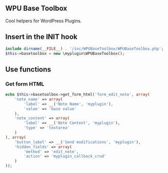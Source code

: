 WPU Base Toolbox
---

Cool helpers for WordPress Plugins.

## Insert in the INIT hook

```php
include dirname(__FILE__) . '/inc/WPUBaseToolbox/WPUBaseToolbox.php';
$this->basetoolbox = new \myplugin\WPUBaseToolbox();
```

## Use functions


### Get form HTML

```php
echo $this->basetoolbox->get_form_html('form_edit_note', array(
    'note_name' => array(
        'label' => __('Note Name', 'myplugin'),
        'value' => 'base value'
    ),
    'note_content' => array(
        'label' => __('Note Content', 'myplugin'),
        'type' => 'textarea'
    )
), array(
    'button_label' => __('Send modifications', 'myplugin'),
    'hidden_fields' => array(
        'method' => 'edit_note',
        'action' => 'myplugin_callback_crud'
    )
));
```
